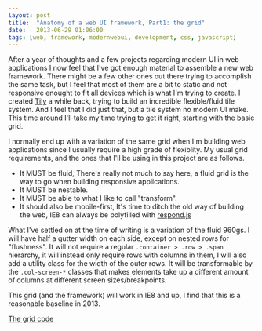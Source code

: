 ```yaml
---
layout: post
title:  "Anatomy of a web UI framework, Part1: the grid"
date:   2013-06-29 01:06:00
tags: [web, framework, modernwebui, development, css, javascript]
---
```


After a year of thoughts and a few projects regarding modern UI in web applications I now feel that I've got enough material to assemble a new web framework. There might be a few other ones out there trying to accomplish the same task, but I feel that most of them are a bit to static and not responsive enought to fit all devices which is what I'm trying to create. I created [Tily](https://github.com/srosengren/tily) a while back, trying to build an incredible flexible/fluid tile system. And I feel that I did just that, but a tile system no modern UI make. This time around I'll take my time trying to get it right, starting with the basic grid.

I normally end up with a variation of the same grid when I'm building web applications since I usually require a high grade of flexiblity. My usual grid requirements, and the ones that I'll be using in this project are as follows.

-  It MUST be fluid, There's really not much to say here, a fluid grid is the way to go when building responsive applications.
-  It MUST be nestable.
-  It MUST be able to what I like to call "transform".
-  It should also be mobile-first, It's time to ditch the old way of building the web, IE8 can always be polyfilled with [respond.js](https://github.com/scottjehl/Respond)

What I've settled on at the time of writing is a variation of the fluid 960gs. I will have half a gutter width on each side, except on nested rows for "flushness". It will not require a regular `.container > .row > .span` hierarchy, it will instead only require rows with columns in them, I will also add a utility class for the width of the outer rows. It will be transformable by the `.col-screen-*` classes that makes elements take up a different amount of columns at different screen sizes/breakpoints.

This grid (and the framework) will work in IE8 and up, I find that this is a reasonable baseline in 2013.

[The grid code](https://github.com/srosengren/modernwebui/blob/wip/less/grid.less)